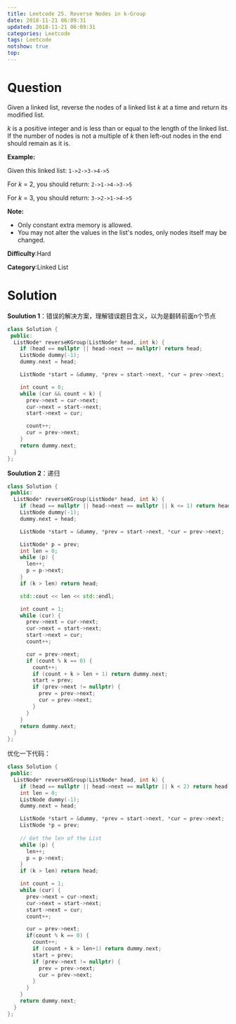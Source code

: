 ```yaml
---
title: Leetcode 25. Reverse Nodes in k-Group
date: 2018-11-21 06:09:31
updated: 2018-11-21 06:09:31
categories: Leetcode
tags: Leetcode
notshow: true
top:
---
```


# Question

Given a linked list, reverse the nodes of a linked list  _k_  at a time and return its modified list.

_k_  is a positive integer and is less than or equal to the length of the linked list. If the number of nodes is not a multiple of  _k_  then left-out nodes in the end should remain as it is.

**Example:**

Given this linked list:  `1->2->3->4->5`

For  _k_  = 2, you should return:  `2->1->4->3->5`

For  _k_  = 3, you should return:  `3->2->1->4->5`

**Note:**

- Only constant extra memory is allowed.
- You may not alter the values in the list's nodes, only nodes itself may be changed.

**Difficulty**:Hard

**Category**:Linked List

<!-- more -->

# Solution

**Soulution 1**：错误的解决方案，理解错误题目含义，以为是翻转前面n个节点

```cpp
class Solution {
 public:
  ListNode* reverseKGroup(ListNode* head, int k) {
    if (head == nullptr || head->next == nullptr) return head;
    ListNode dummy(-1);
    dummy.next = head;

    ListNode *start = &dummy, *prev = start->next, *cur = prev->next;

    int count = 0;
    while (cur && count < k) {
      prev->next = cur->next;
      cur->next = start->next;
      start->next = cur;

      count++;
      cur = prev->next;
    }
    return dummy.next;
  }
};
```

**Soulution 2**：递归

```cpp
class Solution {
 public:
  ListNode* reverseKGroup(ListNode* head, int k) {
    if (head == nullptr || head->next == nullptr || k <= 1) return head;
    ListNode dummy(-1);
    dummy.next = head;

    ListNode *start = &dummy, *prev = start->next, *cur = prev->next;

    ListNode* p = prev;
    int len = 0;
    while (p) {
      len++;
      p = p->next;
    }
    if (k > len) return head;

    std::cout << len << std::endl;

    int count = 1;
    while (cur) {
      prev->next = cur->next;
      cur->next = start->next;
      start->next = cur;
      count++;

      cur = prev->next;
      if (count % k == 0) {
        count++;
        if (count + k > len + 1) return dummy.next;
        start = prev;
        if (prev->next != nullptr) {
          prev = prev->next;
          cur = prev->next;
        }
      }
    }
    return dummy.next;
  }
};
```

优化一下代码：

```cpp
class Solution {
 public:
  ListNode* reverseKGroup(ListNode* head, int k) {
    if (head == nullptr || head->next == nullptr || k < 2) return head;
    int len = 0;
    ListNode dummy(-1);
    dummy.next = head;

    ListNode *start = &dummy, *prev = start->next, *cur = prev->next;
    ListNode *p = prev;
    
    // Get the len of the List
    while (p) {
      len++;
      p = p->next;
    }
    if (k > len) return head;

    int count = 1;
    while (cur) {
      prev->next = cur->next;
      cur->next = start->next;
      start->next = cur;
      count++;

      cur = prev->next;
      if(count % k == 0) {
        count++;
        if (count + k > len+1) return dummy.next;
        start = prev;
        if (prev->next != nullptr) {
          prev = prev->next;
          cur = prev->next;
        }
      }
    }
    return dummy.next;
  }
};
```
